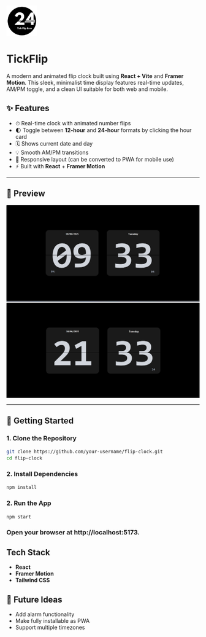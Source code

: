 <p >
  <img src="./src/assets/TickFlip%20Logo.png" alt="TickFlip Logo" height="80"/>
  <h1>TickFlip</h1>
</p>
 
A modern and animated flip clock built using **React + Vite** and **Framer Motion**. This sleek, minimalist time display features real-time updates, AM/PM toggle, and a clean UI suitable for both web and mobile.

## ✨ Features

- ⏱ Real-time clock with animated number flips
- 🌓 Toggle between **12-hour** and **24-hour** formats by clicking the hour card
- 🗓 Shows current date and day
- 💡 Smooth AM/PM transitions
- 📱 Responsive layout (can be converted to PWA for mobile use)
- ⚡ Built with **React** + **Framer Motion**

---

## 📸 Preview

![flip-clock-preview](/src/assets/preview%20(1).png)
![flip-clock-preview](/src/assets/preview%20(2).png)

---

## 🚀 Getting Started

### 1. Clone the Repository

```bash
git clone https://github.com/your-username/flip-clock.git
cd flip-clock 
```
###  2. Install Dependencies

```bash
npm install
```

###  2. Run the App
```bash
npm start
```
### Open your browser at http://localhost:5173.

## Tech Stack
- **React**
- **Framer Motion**
- **Tailwind CSS**

## 📱 Future Ideas
- Add alarm functionality
- Make fully installable as PWA
- Support multiple timezones